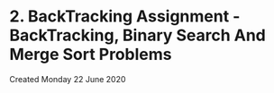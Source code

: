 # 2. BackTracking Assignment - BackTracking, Binary Search And Merge Sort Problems
Created Monday 22 June 2020


